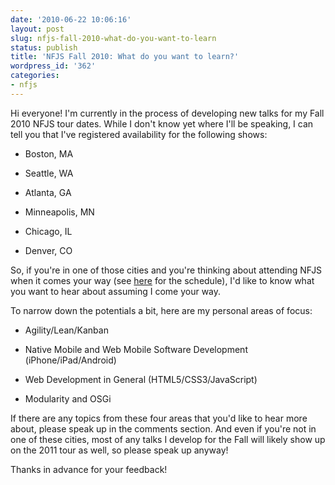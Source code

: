```yaml
---
date: '2010-06-22 10:06:16'
layout: post
slug: nfjs-fall-2010-what-do-you-want-to-learn
status: publish
title: 'NFJS Fall 2010: What do you want to learn?'
wordpress_id: '362'
categories:
- nfjs
---
```


Hi everyone! I'm currently in the process of developing new talks for my Fall 2010 NFJS tour dates. While I don't know yet where I'll be speaking, I can tell you that I've registered availability for the following shows:




	
  * Boston, MA

	
  * Seattle, WA

	
  * Atlanta, GA

	
  * Minneapolis, MN

	
  * Chicago, IL

	
  * Denver, CO



So, if you're in one of those cities and you're thinking about attending NFJS when it comes your way (see [here](http://www.nofluffjuststuff.com) for the schedule), I'd like to know what you want to hear about assuming I come your way.

To narrow down the potentials a bit, here are my personal areas of focus:




	
  * Agility/Lean/Kanban

	
  * Native Mobile and Web Mobile Software Development (iPhone/iPad/Android)

	
  * Web Development in General (HTML5/CSS3/JavaScript)

	
  * Modularity and OSGi



If there are any topics from these four areas that you'd like to hear more about, please speak up in the comments section. And even if you're not in one of these cities, most of any talks I develop for the Fall will likely show up on the 2011 tour as well, so please speak up anyway!

Thanks in advance for your feedback!



